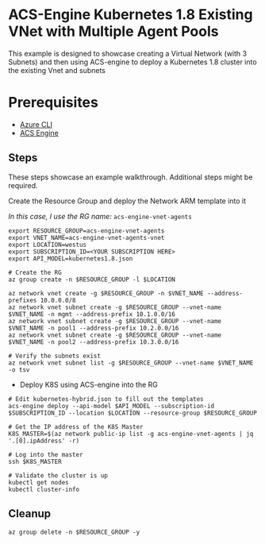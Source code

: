 # ACS-Engine Kubernetes 1.8 Existing VNet with Multiple Agent Pools

This example is designed to showcase creating a Virtual Network (with 3 Subnets) and then using ACS-engine to deploy a Kubernetes 1.8 cluster into the existing Vnet and subnets

# Prerequisites

* [Azure CLI](https://docs.microsoft.com/en-us/cli/azure/install-azure-cli?view=azure-cli-latest)
* [ACS Engine](https://github.com/Azure/acs-engine/)

## Steps

These steps showcase an example walkthrough.  Additional steps might be required.

Create the Resource Group and deploy the Network ARM template into it

_In this case, I use the RG name:_ `acs-engine-vnet-agents`

```
export RESOURCE_GROUP=acs-engine-vnet-agents
export VNET_NAME=acs-engine-vnet-agents-vnet
export LOCATION=westus
export SUBSCRIPTION_ID=<YOUR SUBSCRIPTION HERE>
export API_MODEL=kubernetes1.8.json

# Create the RG
az group create -n $RESOURCE_GROUP -l $LOCATION

az network vnet create -g $RESOURCE_GROUP -n $VNET_NAME --address-prefixes 10.0.0.0/8
az network vnet subnet create -g $RESOURCE_GROUP --vnet-name $VNET_NAME -n mgmt --address-prefix 10.1.0.0/16
az network vnet subnet create -g $RESOURCE_GROUP --vnet-name $VNET_NAME -n pool1 --address-prefix 10.2.0.0/16
az network vnet subnet create -g $RESOURCE_GROUP --vnet-name $VNET_NAME -n pool2 --address-prefix 10.3.0.0/16

# Verify the subnets exist
az network vnet subnet list -g $RESOURCE_GROUP --vnet-name $VNET_NAME -o tsv
```

* Deploy K8S using ACS-engine into the RG

```
# Edit kubernetes-hybrid.json to fill out the templates
acs-engine deploy --api-model $API_MODEL --subscription-id $SUBSCRIPTION_ID --location $LOCATION --resource-group $RESOURCE_GROUP

# Get the IP address of the K8S Master
K8S_MASTER=$(az network public-ip list -g acs-engine-vnet-agents | jq '.[0].ipAddress' -r)

# Log into the master
ssh $K8S_MASTER

# Validate the cluster is up
kubectl get nodes
kubectl cluster-info
```

## Cleanup

```
az group delete -n $RESOURCE_GROUP -y
```
